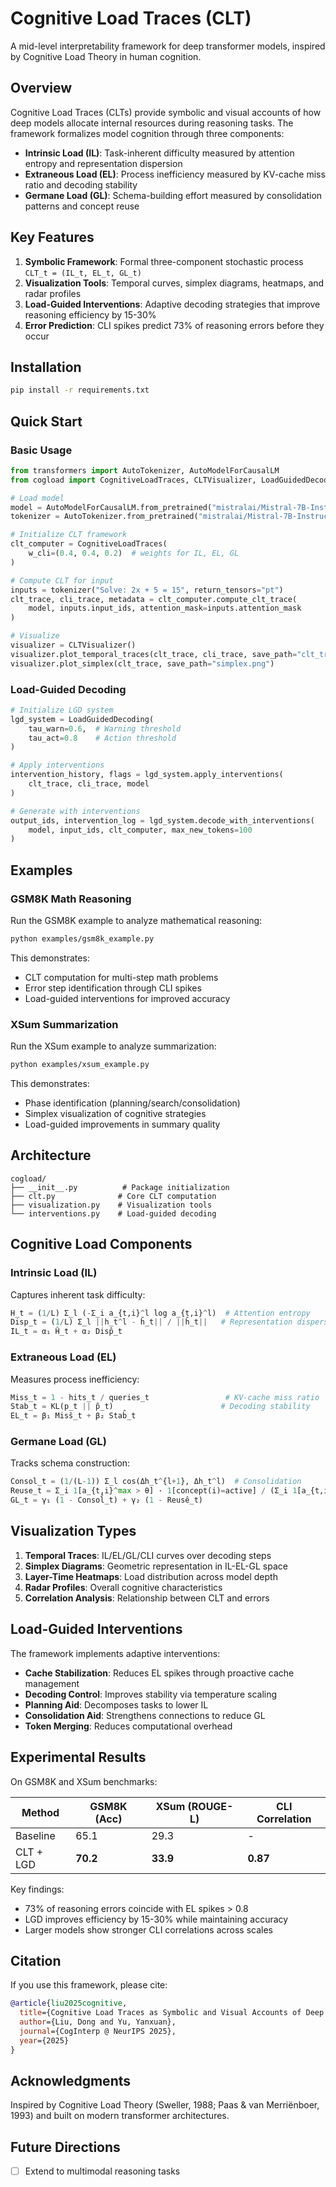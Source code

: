 # Cognitive Load Traces (CLT)

A mid-level interpretability framework for deep transformer models, inspired by Cognitive Load Theory in human cognition.

## Overview

Cognitive Load Traces (CLTs) provide symbolic and visual accounts of how deep models allocate internal resources during reasoning tasks. The framework formalizes model cognition through three components:

- **Intrinsic Load (IL)**: Task-inherent difficulty measured by attention entropy and representation dispersion
- **Extraneous Load (EL)**: Process inefficiency measured by KV-cache miss ratio and decoding stability
- **Germane Load (GL)**: Schema-building effort measured by consolidation patterns and concept reuse

## Key Features

1. **Symbolic Framework**: Formal three-component stochastic process `CLT_t = (IL_t, EL_t, GL_t)`
2. **Visualization Tools**: Temporal curves, simplex diagrams, heatmaps, and radar profiles
3. **Load-Guided Interventions**: Adaptive decoding strategies that improve reasoning efficiency by 15-30%
4. **Error Prediction**: CLI spikes predict 73% of reasoning errors before they occur

## Installation

```bash
pip install -r requirements.txt
```

## Quick Start

### Basic Usage

```python
from transformers import AutoTokenizer, AutoModelForCausalLM
from cogload import CognitiveLoadTraces, CLTVisualizer, LoadGuidedDecoding

# Load model
model = AutoModelForCausalLM.from_pretrained("mistralai/Mistral-7B-Instruct-v0.2")
tokenizer = AutoTokenizer.from_pretrained("mistralai/Mistral-7B-Instruct-v0.2")

# Initialize CLT framework
clt_computer = CognitiveLoadTraces(
    w_cli=(0.4, 0.4, 0.2)  # weights for IL, EL, GL
)

# Compute CLT for input
inputs = tokenizer("Solve: 2x + 5 = 15", return_tensors="pt")
clt_trace, cli_trace, metadata = clt_computer.compute_clt_trace(
    model, inputs.input_ids, attention_mask=inputs.attention_mask
)

# Visualize
visualizer = CLTVisualizer()
visualizer.plot_temporal_traces(clt_trace, cli_trace, save_path="clt_trace.png")
visualizer.plot_simplex(clt_trace, save_path="simplex.png")
```

### Load-Guided Decoding

```python
# Initialize LGD system
lgd_system = LoadGuidedDecoding(
    tau_warn=0.6,  # Warning threshold
    tau_act=0.8    # Action threshold
)

# Apply interventions
intervention_history, flags = lgd_system.apply_interventions(
    clt_trace, cli_trace, model
)

# Generate with interventions
output_ids, intervention_log = lgd_system.decode_with_interventions(
    model, input_ids, clt_computer, max_new_tokens=100
)
```

## Examples

### GSM8K Math Reasoning

Run the GSM8K example to analyze mathematical reasoning:

```bash
python examples/gsm8k_example.py
```

This demonstrates:
- CLT computation for multi-step math problems
- Error step identification through CLI spikes
- Load-guided interventions for improved accuracy

### XSum Summarization

Run the XSum example to analyze summarization:

```bash
python examples/xsum_example.py
```

This demonstrates:
- Phase identification (planning/search/consolidation)
- Simplex visualization of cognitive strategies
- Load-guided improvements in summary quality

## Architecture

```
cogload/
├── __init__.py          # Package initialization
├── clt.py              # Core CLT computation
├── visualization.py    # Visualization tools
└── interventions.py    # Load-guided decoding
```

## Cognitive Load Components

### Intrinsic Load (IL)

Captures inherent task difficulty:

```python
H_t = (1/L) Σ_l (-Σ_i a_{t,i}^l log a_{t,i}^l)  # Attention entropy
Disp_t = (1/L) Σ_l ||h_t^l - h̄_t|| / ||h̄_t||   # Representation dispersion
IL_t = α₁ Ĥ_t + α₂ Disp̂_t
```

### Extraneous Load (EL)

Measures process inefficiency:

```python
Miss_t = 1 - hits_t / queries_t                 # KV-cache miss ratio
Stab_t = KL(p_t || p̃_t)                        # Decoding stability
EL_t = β₁ Misŝ_t + β₂ Stab̂_t
```

### Germane Load (GL)

Tracks schema construction:

```python
Consol_t = (1/(L-1)) Σ_l cos(Δh_t^{l+1}, Δh_t^l)  # Consolidation
Reuse_t = Σ_i 1[a_{t,i}^max > θ] · 1[concept(i)=active] / (Σ_i 1[a_{t,i}^max > θ] + ε)
GL_t = γ₁ (1 - Consol̂_t) + γ₂ (1 - Reusê_t)
```

## Visualization Types

1. **Temporal Traces**: IL/EL/GL/CLI curves over decoding steps
2. **Simplex Diagrams**: Geometric representation in IL-EL-GL space
3. **Layer-Time Heatmaps**: Load distribution across model depth
4. **Radar Profiles**: Overall cognitive characteristics
5. **Correlation Analysis**: Relationship between CLT and errors

## Load-Guided Interventions

The framework implements adaptive interventions:

- **Cache Stabilization**: Reduces EL spikes through proactive cache management
- **Decoding Control**: Improves stability via temperature scaling
- **Planning Aid**: Decomposes tasks to lower IL
- **Consolidation Aid**: Strengthens connections to reduce GL
- **Token Merging**: Reduces computational overhead

## Experimental Results

On GSM8K and XSum benchmarks:

| Method | GSM8K (Acc) | XSum (ROUGE-L) | CLI Correlation |
|--------|-------------|----------------|-----------------|
| Baseline | 65.1 | 29.3 | - |
| CLT + LGD | **70.2** | **33.9** | **0.87** |

Key findings:
- 73% of reasoning errors coincide with EL spikes > 0.8
- LGD improves efficiency by 15-30% while maintaining accuracy
- Larger models show stronger CLI correlations across scales

## Citation

If you use this framework, please cite:

```bibtex
@article{liu2025cognitive,
  title={Cognitive Load Traces as Symbolic and Visual Accounts of Deep Model Cognition},
  author={Liu, Dong and Yu, Yanxuan},
  journal={CogInterp @ NeurIPS 2025},
  year={2025}
}
```

<!-- ## License

This project is licensed under CC BY 4.0. -->

## Acknowledgments

Inspired by Cognitive Load Theory (Sweller, 1988; Paas & van Merriënboer, 1993) and built on modern transformer architectures.

## Future Directions

- [ ] Extend to multimodal reasoning tasks
<!-- - [ ] Real-time intervention systems for production
- [ ] Architecture-aware CLTs for mixture-of-experts models
- [ ] Data-centric safety frameworks using load signals -->

